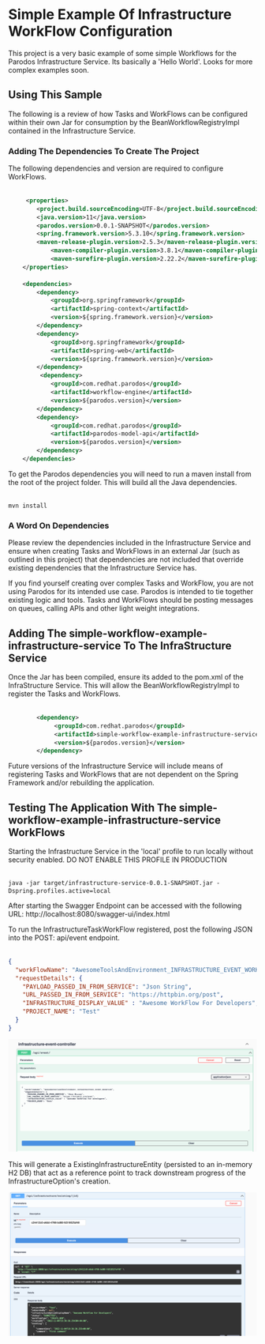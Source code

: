 # Simple Example Of Infrastructure WorkFlow Configuration

This project is a very basic example of some simple Workflows for the Parodos Infrastructure Service. Its basically a 'Hello World'. Looks for more complex examples soon.

## Using This Sample

The following is a review of how Tasks and WorkFlows can be configured within their own Jar for consumption by the BeanWorkflowRegistryImpl contained in the Infrastructure Service.

### Adding The Dependencies To Create The Project

The following dependencies and version are required to configure WorkFlows.

```xml

	 <properties>
		<project.build.sourceEncoding>UTF-8</project.build.sourceEncoding>
		<java.version>11</java.version>
		<parodos.version>0.0.1-SNAPSHOT</parodos.version>
		<spring.framework.version>5.3.10</spring.framework.version>
		<maven-release-plugin.version>2.5.3</maven-release-plugin.version>
        	<maven-compiler-plugin.version>3.8.1</maven-compiler-plugin.version>
        	<maven-surefire-plugin.version>2.22.2</maven-surefire-plugin.version>
	</properties>

	<dependencies>
		<dependency>
			<groupId>org.springframework</groupId>
			<artifactId>spring-context</artifactId>
			<version>${spring.framework.version}</version>
		</dependency>
		<dependency>
		    <groupId>org.springframework</groupId>
		    <artifactId>spring-web</artifactId>
		    <version>${spring.framework.version}</version>
		</dependency>
		 <dependency>
			<groupId>com.redhat.parodos</groupId>
			<artifactId>workflow-engine</artifactId>
			<version>${parodos.version}</version>
		</dependency>
		<dependency>
			<groupId>com.redhat.parodos</groupId>
			<artifactId>parodos-model-api</artifactId>
			<version>${parodos.version}</version>
		</dependency>
	</dependencies>

```

To get the Parodos dependencies you will need to run a maven install from the root of the project folder. This will build all the Java dependencies.

```shell

mvn install

```

### A Word On Dependencies

Please review the dependencies included in the Infrastructure Service and ensure when creating Tasks and WorkFlows in an external Jar (such as outlined in this project) that dependencies are not included that override existing dependencies that the Infrastructure Service has.

If you find yourself creating over complex Tasks and WorkFlow, you are not using Parodos for its intended use case. Parodos is intended to tie together existing logic and tools. Tasks and WorkFlows should be posting messages on queues, calling APIs and other light weight integrations.

## Adding The simple-workflow-example-infrastructure-service To The InfraStructure Service

Once the Jar has been compiled, ensure its added to the pom.xml of the InfraStructure Service. This will allow the BeanWorkflowRegistryImpl to register the Tasks and WorkFlows. 


```xml

		<dependency>
			 <groupId>com.redhat.parodos</groupId>
			 <artifactId>simple-workflow-example-infrastructure-service</artifactId>
			 <version>${parodos.version}</version>
		</dependency>

```

Future versions of the Infrastructure Service will include means of registering Tasks and WorkFlows that are not dependent on the Spring Framework and/or rebuilding the application.


## Testing The Application With The simple-workflow-example-infrastructure-service WorkFlows

Starting the Infrastructure Service in the 'local' profile to run locally without security enabled. DO NOT ENABLE THIS PROFILE IN PRODUCTION

```shell

java -jar target/infrastructure-service-0.0.1-SNAPSHOT.jar -Dspring.profiles.active=local

```
After starting the Swagger Endpoint can be accessed with the following URL: http://localhost:8080/swagger-ui/index.html

To run the InfrastructureTaskWorkFlow registered, post the following JSON into the POST: api/event endpoint.

```json

{
  "workFlowName": "AwesomeToolsAndEnvironment_INFRASTRUCTURE_EVENT_WORKFLOW",
  "requestDetails": {
    "PAYLOAD_PASSED_IN_FROM_SERVICE": "Json String",
    "URL_PASSED_IN_FROM_SERVICE": "https://httpbin.org/post",
    "INFRASTRUCTURE_DISPLAY_VALUE" : "Awesome WorkFlow For Developers",
    "PROJECT_NAME": "Test"
  }
}


```
![Swagger Endpoint](readme-images/1.png)

This will generate a ExistingInfrastructureEntity (persisted to an in-memory H2 DB) that act as a reference point to track downstream progress of the InfrastructureOption's creation.

![Swagger Endpoint](readme-images/2.png)
